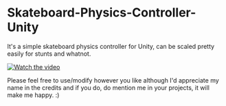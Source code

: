 # Skateboard-Physics-Controller-Unity

It's a simple skateboard physics controller for Unity, can be scaled pretty easily for stunts and whatnot.

[![Watch the video](https://img.youtube.com/vi/5XHOuVstuJ0/maxresdefault.jpg)](https://youtu.be/5XHOuVstuJ0)

Please feel free to use/modify however you like although I'd appreciate my name in the credits and if you do, do mention me in your projects, it will make me happy. :)
 
